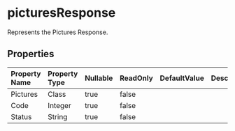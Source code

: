 # **picturesResponse**

Represents the Pictures Response. 

## **Properties**

| Property Name | Property Type | Nullable |  ReadOnly | DefaultValue | Description | 
| :- | :- | :- |:- |  :- | :- |
|Pictures|Class|true|false |  ||
|Code|Integer|true|false |  ||
|Status|String|true|false |  ||

